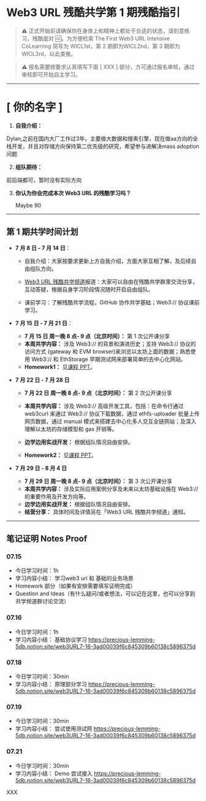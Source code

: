 # Web3 URL 残酷共学第 1 期残酷指引

> ⚠️ 正式开始前请确保你在身体上和精神上都处于合适的状态，请刻意练习，残酷面对 🆒。为方便检索 The First Web3 URL Intensive CoLearning 简写为 WICL1st，第 2 期即为WICL2nd，第 3 期即为 WICL3rd，以此类推。

> ⚠️ 报名需要按要求认真填写下面 [ XXX ] 部分，方可通过报名审核，通过审核即可开始自主学习。

---

# [ 你的名字 ]

1. **自我介绍：**

  Dylan,之前在国内大厂工作过3年，主要做大数据和搜素引擎，现在做aa方向的全栈开发，并且对存储方向保持第二优先级的研究，希望参与进解决mass adoption问题

2. **组队期待：**

 前后端都可，暂时没有实际方向

3. **你认为你会完成本次 Web3 URL 的残酷学习吗？**

   Maybe 90

---

## 第 1 期共学时间计划

- **7 月 8 日 - 7 月 14 日**：

  - 自我介绍：大家按要求更新上方自我介绍，方面大家互相了解，及后续自由组队方向。

  -  [Web3 URL 残酷共学频道](https://t.me/LXDAO/8748)报道：大家可以自由在残酷共学群里交流分享，互动答疑，根据自身学习阶段情况随时开启自由组队。

  - 课前学习：了解残酷共学流程，GitHub 协作共学基础；Web3:// 协议课前学习。

- **7 月 15 日 - 7 月 21 日**：

  - **7 月 15 日 周一晚 8 点- 9 点（北京时间）：** 第 1 次公开课分享
  - **本周共学内容：** 涉及 Web3://  的背景和演进历史；支持 Web3://  协议的访问方式 (gateway 和 EVM browser)来浏览以太坊上面的数据；熟悉使用 Web3://  和 EthStorage 早期测试网来部署简单的去中心化网站。
  - **Homework1：** 见[课程 PPT](https://docs.google.com/presentation/d/1egJUKJrjC9wjkmOF9sLBkTSwHpd6hl8FXkWehPW7kFk/edit#slide=id.g1754f50a55c_0_11)。

- **7 月 22 日 - 7 月 28 日**
  - **7 月 22 日 周一晚 8 点- 9 点（北京时间）：** 第 2 次公开课分享

  - **本周共学内容：** 涉及 Web3://  高级开发工具，包括：在命令行通过 web3curl 来通过 Web3://  协议下载数据，通过 ethfs-uploader 批量上传网页数据，通过 manual 模式来搭建去中心化多人交互全链网站；及深入理解以太坊的存储模型和 gas 开销等。
  - **边学边用实战开发：** 根据组队情况自由安排。
  - **Homework2：** 见[课程 PPT](https://docs.google.com/presentation/d/1egJUKJrjC9wjkmOF9sLBkTSwHpd6hl8FXkWehPW7kFk/edit#slide=id.g1754f50a55c_0_11)。

- **7 月 29 日 - 8 月 4 日**
  - **7 月 29 日 周一晚 8 点- 9 点（北京时间）：** 第 3 次公开课分享
  - **本周共学内容：** 涉及实际应用案例分享及未来以太坊基础设施在 Web3://  的重要作用及开发方向等。
  - **边学边用实战开发：** 根据组队情况自由安排。
  - **结营分享：** 具体时间及详情另在「Web3 URL 残酷共学频道」通知。

---

## 笔记证明 Notes Proof
<!-- Content_START --> 
### 07.15


- 今日学习时间：1h
- 学习内容小结：
  学习web3 url 和 基础的业务场景
- Homework 部分（如果有安排需要填写证明完成）
- Question and Ideas（有什么疑问/或者想法，可以记在这里，也可以分享到共学频道群讨论交流）



### 07.16
- 今日学习时间：1h
- 学习内容小结：
  基础协议学习
https://precious-lemming-5db.notion.site/web3URL7-16-3ad00039f6c845309b60138c5896375d


### 07.18
- 今日学习时间：30min
- 学习内容小结：
  原理部分学习
[https://precious-lemming-5db.notion.site/web3URL7-16-3ad00039f6c845309b60138c5896375d
](https://www.notion.so/web3url-7-18-1c5ebeed4cae4227bab8477fdd5cbce7)

### 07.19
- 今日学习时间：30min
- 学习内容小结： 
  尝试使用测试网
[https://precious-lemming-5db.notion.site/web3URL7-16-3ad00039f6c845309b60138c5896375d
](https://www.notion.so/web3url-7-18-1c5ebeed4cae4227bab8477fdd5cbce7)

### 07.21
- 今日学习时间：30min
- 学习内容小结： 
  Demo 尝试接入
[https://precious-lemming-5db.notion.site/web3URL7-16-3ad00039f6c845309b60138c5896375d
](https://www.notion.so/web3url-7-18-1c5ebeed4cae4227bab8477fdd5cbce7)

XXX
<!-- Content_END -->
